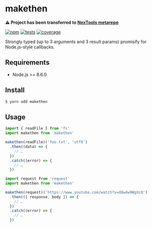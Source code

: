 # makethen

**:warning: Project has been transferred to [NexTools metarepo](https://github.com/nextools/metarepo/tree/master/packages/mnth)**

[![npm](https://img.shields.io/npm/v/makethen.svg?style=flat-square)](https://www.npmjs.com/package/makethen) [![tests](https://img.shields.io/travis/deepsweet/makethen/master.svg?label=tests&style=flat-square)](https://travis-ci.org/deepsweet/makethen) [![coverage](https://img.shields.io/codecov/c/github/deepsweet/makethen.svg?style=flat-square)](https://codecov.io/github/deepsweet/makethen)

Strongly typed (up to 3 arguments and 3 result params) promisify for Node.js-style callbacks.

## Requirements

* Node.js >= 8.6.0

## Install

```sh
$ yarn add makethen
```

## Usage

```js
import { readFile } from 'fs'
import makethen from 'makethen'

makethen(readFile)('foo.txt', 'utf8')
  .then((data) => {
    // …
  })
  .catch((error) => {
    // …
  })
```

```js
import request from 'request'
import makethen from 'makethen'

makethen(request)('https://www.youtube.com/watch?v=dQw4w9WgXcQ')
  .then(([ response, body ]) => {
    // …
  })
  .catch((error) => {
    // …
  })
```
